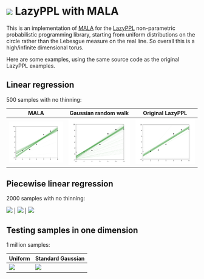 # <img style="height:45px" src="https://user-images.githubusercontent.com/8027127/223598298-21dd4207-612d-4b4e-be9c-4daa2ae2de5b.png" /> LazyPPL with MALA 

This is an implementation of [MALA](https://en.wikipedia.org/wiki/Metropolis-adjusted_Langevin_algorithm) for the [LazyPPL](https://lazyppl-team.github.io) non-parametric probabilistic programming library, starting from uniform distributions on the circle rather than the Lebesgue measure on the real line. So overall this is a high/infinite dimensional torus. 

Here are some examples, using the same source code as the original LazyPPL examples. 

## Linear regression 

500 samples with no thinning:

MALA | Gaussian random walk | Original LazyPPL 
--- | --- | ---
![](images/mala-linear-reg.svg) | ![](images/grw-linear-reg.svg) | ![](images/lmh-linear-reg.svg)

## Piecewise linear regression 

2000 samples with no thinning:

![](images/mala/mala-piecewiseconst-reg.svg) | ![](images/mala/grw-piecewiseconst-reg.svg) | ![](images/mala/lmh-piecewiseconst-reg.svg)
 
## Testing samples in one dimension

1 million samples:

Uniform | Standard Gaussian
--- | --- 
![](images/mala/test-uniform.svg) | ![](images/mala/test-normal.svg)
